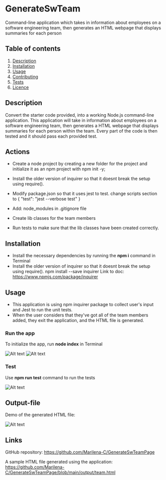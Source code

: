# GenerateSwTeam
Command-line application which takes in information about employees on a software engineering team, then generates an HTML webpage that displays summaries for each person
## Table of contents
  1. [Description](#description)
  2. [Installation](#installation)
  3. [Usage](#usage)  
  4. [Contributing](#contributing)
  5. [Tests](#tests)
  6. [Licence](#licence)


## Description 
Convert the starter code provided, into a working Node.js command-line application. 
This application will take in information about employees on a software engineering team, then generates a HTML webpage that displays summaries for each person within the team.
Every part of the code is then tested and it should pass each provided test.

## Actions
- Create a node project by creating a new folder for the project and initialize it as an npm project with npm init -y;

- Install the older version of inquirer so that it doesnt break the setup using require(). 

- Modify package.json so that it uses jest to test.
        change scripts section to {
              "test": "jest --verbose test"
             }

- Add: node_modules in .gitignore file

- Create lib classes for the team members

- Run tests to make sure that the lib classes have been created correctly. 

## Installation

- Install the necessary dependencies by running the **npm i** command in Terminal
- Install the older version of inquirer so that it doesnt break the setup using require(). npm install --save inquirer
    Link to doc: https://www.npmjs.com/package/inquirer


## Usage

- This application is using npm inquirer package to collect user's input and Jest to run the unit tests. 
- When the user considers that they've got all of the team members added, they exit the application, and the HTML file is generated.

### Run the app
To initialize the app, run **node index** in Terminal

![Alt text](assets/images/Console_runApp_01.jpg) ![Alt text](assets/images/Console_runApp_2.jpg)

### Test
Use **npm run test** command to run the tests

![Alt text](assets/images/Console_npm-test.jpg)

## Output-file
Demo of the generated HTML file:

![Alt text](assets/images/Generated_team_HTML.jpg)

## Links

GitHub repository: https://github.com/Marilena-C/GenerateSwTeamPage

A sample HTML file generated using the application: https://github.com/Marilena-C/GenerateSwTeamPage/blob/main/output/team.html
